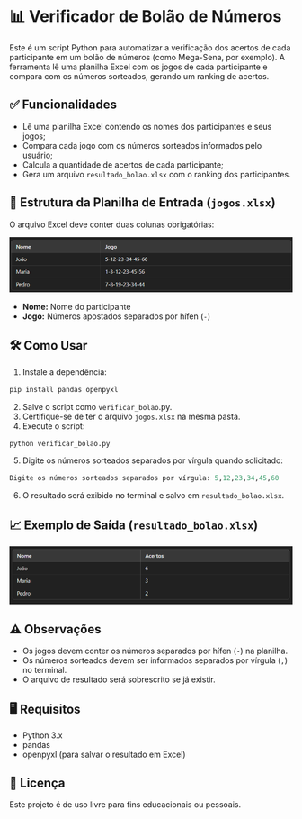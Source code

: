 # 📊 Verificador de Bolão de Números

Este é um script Python para automatizar a verificação dos acertos de cada participante em um bolão de números (como Mega-Sena, por exemplo). A ferramenta lê uma planilha Excel com os jogos de cada participante e compara com os números sorteados, gerando um ranking de acertos.

## ✅ Funcionalidades

- Lê uma planilha Excel contendo os nomes dos participantes e seus jogos;
- Compara cada jogo com os números sorteados informados pelo usuário;
- Calcula a quantidade de acertos de cada participante;
- Gera um arquivo `resultado_bolao.xlsx` com o ranking dos participantes.

## 📁 Estrutura da Planilha de Entrada (`jogos.xlsx`)

O arquivo Excel deve conter duas colunas obrigatórias:

<p align="center">
    <img src="images/entrada.png" alt="Exemplo de entrada" width="800">
</p>

- **Nome:** Nome do participante
- **Jogo:** Números apostados separados por hífen (`-`)

## 🛠 Como Usar

1. Instale a dependência:

```python
pip install pandas openpyxl
```

2. Salve o script como `verificar_bolao`.py.
3. Certifique-se de ter o arquivo `jogos.xlsx` na mesma pasta.
4. Execute o script:

```python
python verificar_bolao.py
```

5. Digite os números sorteados separados por vírgula quando solicitado:

```python
Digite os números sorteados separados por vírgula: 5,12,23,34,45,60
```

6. O resultado será exibido no terminal e salvo em `resultado_bolao.xlsx`.

## 📈 Exemplo de Saída (`resultado_bolao.xlsx`)

<p align="center">
    <img src="images/saida.png" alt="Exemplo de saida" width="800">
</p>

## ⚠ Observações

- Os jogos devem conter os números separados por hífen (`-`) na planilha.
- Os números sorteados devem ser informados separados por vírgula (`,`) no terminal.
- O arquivo de resultado será sobrescrito se já existir.

## 🖥 Requisitos

- Python 3.x
- pandas
- openpyxl (para salvar o resultado em Excel)

## 📄 Licença

Este projeto é de uso livre para fins educacionais ou pessoais.
